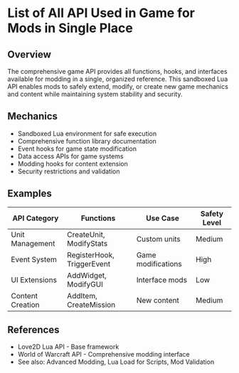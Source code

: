 # List of All API Used in Game for Mods in Single Place

## Overview
The comprehensive game API provides all functions, hooks, and interfaces available for modding in a single, organized reference. This sandboxed Lua API enables mods to safely extend, modify, or create new game mechanics and content while maintaining system stability and security.

## Mechanics
- Sandboxed Lua environment for safe execution
- Comprehensive function library documentation
- Event hooks for game state modification
- Data access APIs for game systems
- Modding hooks for content extension
- Security restrictions and validation

## Examples
| API Category | Functions | Use Case | Safety Level |
|--------------|-----------|----------|--------------|
| Unit Management | CreateUnit, ModifyStats | Custom units | Medium |
| Event System | RegisterHook, TriggerEvent | Game modifications | High |
| UI Extensions | AddWidget, ModifyGUI | Interface mods | Low |
| Content Creation | AddItem, CreateMission | New content | Medium |

## References
- Love2D Lua API - Base framework
- World of Warcraft API - Comprehensive modding interface
- See also: Advanced Modding, Lua Load for Scripts, Mod Validation